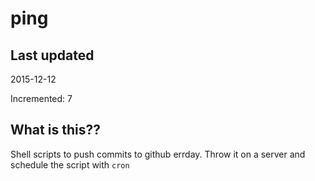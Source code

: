 # ping

## Last updated
2015-12-12

Incremented: 7

## What is this?? 
Shell scripts to push commits to github errday. Throw it on a server and schedule the script with `cron`
